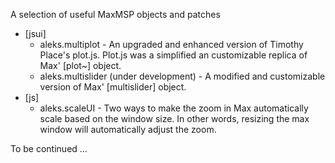 A selection of useful MaxMSP objects and patches

* [jsui]
  * aleks.multiplot - An upgraded and enhanced version of Timothy Place's plot.js. Plot.js was a simplified an customizable replica of Max' [plot~] object.
  * aleks.multislider (under development) - A modified and customizable version of Max' [multislider] object.
* [js]
  * aleks.scaleUI - Two ways to make the zoom in Max automatically scale based on the window size. In other words, resizing the max window will automatically adjust the zoom. 

To be continued ...
